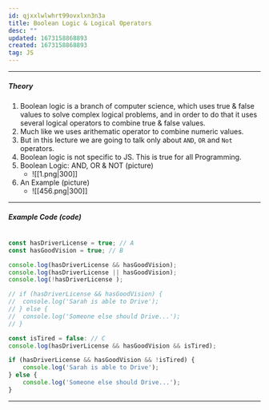 ```yaml
---
id: qjxxlwlwhrt99ovxlxn3n3a
title: Boolean Logic & Logical Operators
desc: ""
updated: 1673158868893
created: 1673158868893
tag: JS
---
```


---

##### Theory

1. Boolean logic is a branch of computer science, which uses true & false values to solve complex logical problems, and in order to do that it uses several logical operators to combine true & false values.
2. Much like we uses arithematic operator to combine numeric values.
3. But in this lecture we are going to talk only about `AND`, `OR` and `Not` operators.
4. Boolean logic is not specific to JS. This is true for all Programming.
5. Boolean Logic: AND, OR & NOT (picture)
   - ![[1.png|300]]
6. An Example (picture)
   - ![[456.png|300]]

---

##### Example Code (code)

```js

const hasDriverLicense = true; // A
const hasGoodVision = true; // B

console.log(hasDriverLicense && hasGoodVision);
console.log(hasDriverLicense || hasGoodVision);
console.log(!hasDriverLicense );

// if (hasDriverLicense && hasGoodVision) {
// 	console.log('Sarah is able to Drive');
// } else {
// 	console.log('Someone else should Drive...');
// }

const isTired = false: // C
console.log(hasDriverLicense && hasGoodVision && isTired);

if (hasDriverLicense && hasGoodVision && !isTired) {
	console.log('Sarah is able to Drive');
} else {
	console.log('Someone else should Drive...');
}

```

---
